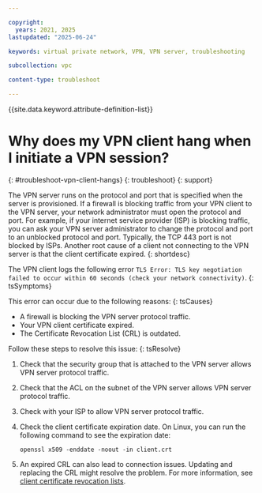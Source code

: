 ```yaml
---

copyright:
  years: 2021, 2025
lastupdated: "2025-06-24"

keywords: virtual private network, VPN, VPN server, troubleshooting

subcollection: vpc

content-type: troubleshoot

---
```


{{site.data.keyword.attribute-definition-list}}

# Why does my VPN client hang when I initiate a VPN session?
{: #troubleshoot-vpn-client-hangs}
{: troubleshoot}
{: support}

The VPN server runs on the protocol and port that is specified when the server is provisioned. If a firewall is blocking traffic from your VPN client to the VPN server, your network administrator must open the protocol and port. For example, if your internet service provider (ISP) is blocking traffic, you can ask your VPN server administrator to change the protocol and port to an unblocked protocol and port. Typically, the TCP 443 port is not blocked by ISPs. Another root cause of a client not connecting to the VPN server is that the client certificate expired.
{: shortdesc}

The VPN client logs the following error `TLS Error: TLS key negotiation failed to occur within 60 seconds (check your network connectivity)`.
{: tsSymptoms}

This error can occur due to the following reasons:
{: tsCauses}

* A firewall is blocking the VPN server protocol traffic.
* Your VPN client certificate expired.
* The Certificate Revocation List (CRL) is outdated.


Follow these steps to resolve this issue:
{: tsResolve}

1. Check that the security group that is attached to the VPN server allows VPN server protocol traffic.
1. Check that the ACL on the subnet of the VPN server allows VPN server protocol traffic.
1. Check with your ISP to allow VPN server protocol traffic.
1. Check the client certificate expiration date. On Linux, you can run the following command to see the expiration date:

   `openssl x509 -enddate -noout -in client.crt`

1. An expired CRL can also lead to connection issues. Updating and replacing the CRL might resolve the problem. For more information, see [client certificate revocation lists](/docs/vpc?topic=vpc-client-to-site-vpn-planning#client-certificate-revocation-lists).
